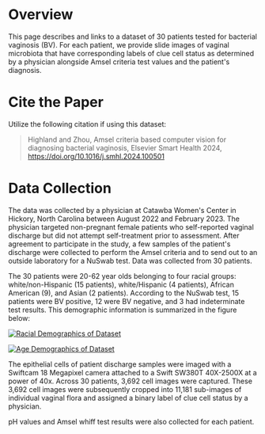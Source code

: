 # Overview

This page describes and links to a dataset of 30 patients tested for bacterial vaginosis (BV). For each patient, we provide slide images of vaginal microbiota that have corresponding labels of clue cell status as determined by a physician alongside Amsel criteria test values and the patient's diagnosis.

# Cite the Paper

Utilize the following citation if using this dataset:

> Highland and Zhou, Amsel criteria based computer vision for diagnosing bacterial vaginosis, Elsevier Smart Health 2024, https://doi.org/10.1016/j.smhl.2024.100501 

# Data Collection

The data was collected by a physician at Catawba Women's Center in Hickory, North Carolina between August 2022 and February 2023. The physician targeted non-pregnant female patients who self-reported vaginal discharge but did not attempt self-treatment prior to assessment. After agreement to participate in the study, a few samples of the patient's discharge were collected to perform the Amsel criteria and to send out to an outside laboratory for a NuSwab test. Data was collected from 30 patients.

The 30 patients were 20-62 year olds belonging to four racial groups: white/non-Hispanic (15 patients), white/Hispanic (4 patients), African American (9), and Asian (2 patients). According to the NuSwab test, 15 patients were BV positive, 12 were BV negative, and 3 had indeterminate test results. This demographic information is summarized in the figure below:

[![Racial Demographics of Dataset](https://github.com/dehighland/BV_Diagnostics/blob/7510a33836b619a7828fc05f1c2957ece9c7fcf1/IMAGES/DataAge.png)](https://dehighland.github.io/BV_Diagnostics/) 

[![Age Demographics of Dataset](https://github.com/dehighland/BV_Diagnostics/blob/7510a33836b619a7828fc05f1c2957ece9c7fcf1/IMAGES/DataRace.png)](https://dehighland.github.io/BV_Diagnostics/)

The epithelial cells of patient discharge samples were imaged with a Swiftcam 18 Megapixel camera attached to a Swift SW380T 40X-2500X at a power of 40x. Across 30 patients, 3,692 cell images were captured. These 3,692 cell images were subsequently cropped into 11,181 sub-images of individual vaginal flora and assigned a binary label of clue cell status by a physician.

pH values and Amsel whiff test results were also collected for each patient.
